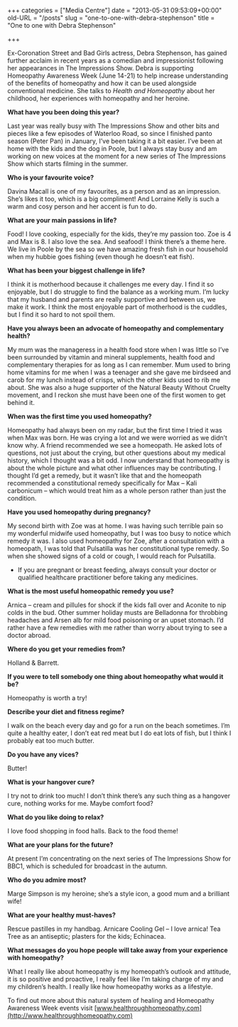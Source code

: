 +++
categories = ["Media Centre"]
date = "2013-05-31 09:53:09+00:00"
old-URL = "/posts"
slug = "one-to-one-with-debra-stephenson"
title = "One to one with Debra Stephenson"

+++

Ex-Coronation Street and Bad Girls actress, Debra Stephenson, has gained further acclaim in recent years as a comedian and impressionist following her appearances in The Impressions Show. Debra is supporting Homeopathy Awareness Week (June 14-21) to help increase understanding of the benefits of homeopathy and how it can be used alongside conventional medicine. She talks to _Health and Homeopathy_ about her childhood, her experiences with homeopathy and her heroine.

**What have you been doing this year?**

Last year was really busy with The Impressions Show and other bits and pieces like a few episodes of Waterloo Road, so since I finished panto season (Peter Pan) in January, I’ve been taking it a bit easier. I’ve been at home with the kids and the dog in Poole, but I always stay busy and am working on new voices at the moment for a new series of The Impressions Show which starts filming in the summer.

**Who is your favourite voice?**

Davina Macall is one of my favourites, as a person and as an impression. She’s likes it too, which is a big compliment! And Lorraine Kelly is such a warm and cosy person and her accent is fun to do.

**What are your main passions in life?**

Food! I love cooking, especially for the kids, they’re my passion too. Zoe is 4 and Max is 8. I also love the sea. And seafood! I think there’s a theme here. We live in Poole by the sea so we have amazing fresh fish in our household when my hubbie goes fishing (even though he doesn’t eat fish).

**What has been your biggest challenge in life?**

I think it is motherhood because it challenges me every day. I find it so enjoyable, but I do struggle to find the balance as a working mum. I’m lucky that my husband and parents are really supportive and between us, we make it work. I think the most enjoyable part of motherhood is the cuddles, but I find it so hard to not spoil them.

**Have you always been an advocate of homeopathy and complementary health?**

My mum was the manageress in a health food store when I was little so I’ve been surrounded by vitamin and mineral supplements, health food and complementary therapies for as long as I can remember. Mum used to bring home vitamins for me when I was a teenager and she gave me birdseed and carob for my lunch instead of crisps, which the other kids used to rib me about. She was also a huge supporter of the Natural Beauty Without Cruelty movement, and I reckon she must have been one of the first women to get behind it.

**When was the first time you used homeopathy?**

Homeopathy had always been on my radar, but the first time I tried it was when Max was born. He was crying a lot and we were worried as we didn’t know why. A friend recommended we see a homeopath. He asked lots of questions, not just about the crying, but other questions about my medical history, which I thought was a bit odd. I now understand that homeopathy is about the whole picture and what other influences may be contributing. I thought I’d get a remedy, but it wasn’t like that and the homeopath recommended a constitutional remedy specifically for Max – Kali carbonicum – which would treat him as a whole person rather than just the condition.

**Have you used homeopathy during pregnancy?**

My second birth with Zoe was at home. I was having such terrible pain so my wonderful midwife used homeopathy, but I was too busy to notice which remedy it was. I also used homeopathy for Zoe, after a consultation with a homeopath, I was told that Pulsatilla was her constitutional type remedy. So when she showed signs of a cold or cough, I would reach for Pulsatilla.

* If you are pregnant or breast feeding, always consult your doctor or qualified healthcare practitioner before taking any medicines.

**What is the most useful homeopathic remedy you use?**

Arnica – cream and pillules for shock if the kids fall over and Aconite to nip colds in the bud. Other summer holiday musts are Belladonna for throbbing headaches and Arsen alb for mild food poisoning or an upset stomach. I’d rather have a few remedies with me rather than worry about trying to see a doctor abroad.

**Where do you get your remedies from?**

Holland & Barrett.

**If you were to tell somebody one thing about homeopathy what would it be?**

Homeopathy is worth a try!

**Describe your diet and fitness regime?**

I walk on the beach every day and go for a run on the beach sometimes. I’m quite a healthy eater, I don’t eat red meat but I do eat lots of fish, but I think I probably eat too much butter.

**Do you have any vices?**

Butter!

**What is your hangover cure?**

I try not to drink too much! I don’t think there’s any such thing as a hangover cure, nothing works for me. Maybe comfort food?

**What do you like doing to relax?**

I love food shopping in food halls. Back to the food theme!

**What are your plans for the future?**

At present I’m concentrating on the next series of The Impressions Show for BBC1, which is scheduled for broadcast in the autumn.

**Who do you admire most?**

Marge Simpson is my heroine; she’s a style icon, a good mum and a brilliant wife!

**What are your healthy must-haves?**

Rescue pastilles in my handbag. Arnicare Cooling Gel – I love arnica! Tea Tree as an antiseptic; plasters for the kids; Echinacea.

**What messages do you hope people will take away from your experience with homeopathy?**

What I really like about homeopathy is my homeopath’s outlook and attitude, it is so positive and proactive, I really feel like I’m taking charge of my and my children’s health. I really like how homeopathy works as a lifestyle.

To find out more about this natural system of healing and Homeopathy Awareness Week events visit [www.healthroughhomeopathy.com](http://www.healthroughhomeopathy.com)

